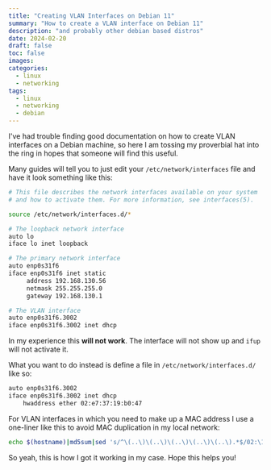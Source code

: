 ```yaml
---
title: "Creating VLAN Interfaces on Debian 11"
summary: "How to create a VLAN interface on Debian 11"
description: "and probably other debian based distros"
date: 2024-02-20
draft: false
toc: false
images:
categories:
  - linux
  - networking
tags:
  - linux
  - networking
  - debian
---
```


I've had trouble finding good documentation on how to create VLAN interfaces on a Debian machine, so here I am tossing my proverbial hat into the ring in hopes that someone will find this useful.

Many guides will tell you to just edit your `/etc/network/interfaces` file and have it look something like this:

```bash
# This file describes the network interfaces available on your system
# and how to activate them. For more information, see interfaces(5).

source /etc/network/interfaces.d/*

# The loopback network interface
auto lo
iface lo inet loopback

# The primary network interface
auto enp0s31f6
iface enp0s31f6 inet static
     address 192.168.130.56
     netmask 255.255.255.0
     gateway 192.168.130.1

# The VLAN interface
auto enp0s31f6.3002
iface enp0s31f6.3002 inet dhcp
```

In my experience this __will not work__. The interface will not show up and `ifup` will not activate it.

What you want to do instead is define a file in `/etc/network/interfaces.d/` like so:

```bash
auto enp0s31f6.3002
iface enp0s31f6.3002 inet dhcp
    hwaddress ether 02:e7:37:19:b0:47
```

For VLAN interfaces in which you need to make up a MAC address I use a one-liner like this to avoid MAC duplication in my local network:

```bash
echo $(hostname)|md5sum|sed 's/^\(..\)\(..\)\(..\)\(..\)\(..\).*$/02:\1:\2:\3:\4:\5/'
```

So yeah, this is how I got it working in my case. Hope this helps you!
